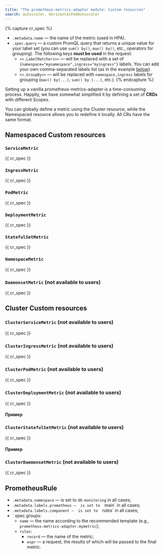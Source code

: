 ```yaml
---
title: "The prometheus-metrics-adapter module: Custom resources"
search: autoscaler, HorizontalPodAutoscaler 
---
```


{% capture cr_spec %}
* `.metadata.name` — the name of the metric (used in HPA).
* `.spec.query` — a custom PromQL query that returns a unique value for your label set (you can use `sum() by()`, `max() by()`, etc., operators for grouping). The following keys **must be used** in the request:
    * `<<.LabelMatchers>>` — will be replaced with a set of `{namespace="mynamespace",ingress="myingress"}` labels. You can add your own comma-separated labels list (as in the example [below](usage.html#example-of-using-rabbitmq-queue-size-based-custom-metrics)).
    * `<<.GroupBy>>` — will be replaced with `namespace,ingress` labels for grouping (`max() by(...)`, `sum() by (...)`, etc.).
{% endcapture %}

Setting up a vanilla prometheus-metrics-adapter is a time-consuming process. Happily, we have somewhat simplified it by defining a set of **CRDs** with different Scopes.

You can globally define a metric using the Cluster resource, while the Namespaced resource allows you to redefine it locally. All CRs have the same format.

## Namespaced Custom resources
### `ServiceMetric`
{{ cr_spec }}

### `IngressMetric`
{{ cr_spec }}

### `PodMetric`
{{ cr_spec }}

### `DeploymentMetric`
{{ cr_spec }}

### `StatefulSetMetric`
{{ cr_spec }}

### `NamespaceMetric`
{{ cr_spec }}

### `DaemonsetMetric` (not available to users)
{{ cr_spec }}

## Cluster Custom resources

### `ClusterServiceMetric` (not available to users)
{{ cr_spec }}

### `ClusterIngressMetric` (not available to users)
{{ cr_spec }}

### `ClusterPodMetric` (not available to users)
{{ cr_spec }}

### `ClusterDeploymentMetric` (not available to users)
{{ cr_spec }}
#### Пример

### `ClusterStatefulSetMetric` (not available to users)
{{ cr_spec }}
#### Пример

### `ClusterDaemonsetMetric` (not available to users)
{{ cr_spec }}

## PrometheusRule

* `.metadata.namespace` —  is set to `d8-monitoring` in all cases;
* `.metadata.labels.prometheus —  is set to  `main` in all cases;
* `.metadata.labels.component —  is set to  `rules` in all cases;
* `.spec.groups:
    * `name` — the name according to the recommended template (e.g., `prometheus-metrics-adapter.mymetric`);
    * `rules`:
      * `record` — the name of the metric;
      * `expr` — a request, the results of which will be passed to the final metric.
